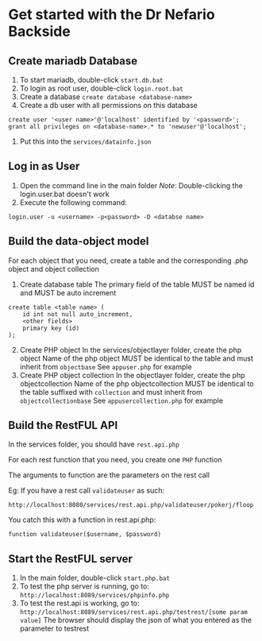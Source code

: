 # Get started with the Dr Nefario Backside

## Create mariadb Database
1. To start mariadb, double-click `start.db.bat`
1. To login as root user, double-click `login.root.bat`
1. Create a database `create database <database-name>`
1. Create a db user with all permissions on this database
```
create user '<user name>'@'localhost' identified by '<password>';
grant all privileges on <database-name>.* to 'newuser'@'localhost';
```
1. Put this into the `services/datainfo.json`

## Log in as User
1. Open the command line in the main folder
*Note*: Double-clicking the login.user.bat doesn't work
1. Execute the following command:
```
login.user -u <username> -p<password> -D <databse name>
```

## Build the data-object model
For each object that you need, create a table and the corresponding .php object and object collection
1. Create database table
The primary field of the table MUST be named id and MUST be auto increment
```
create table <table name> (
    id int not null auto_increment,
    <other fields>
    primary key (id)
);
```
2. Create PHP object
In the services/objectlayer folder, create the php object
Name of the php object MUST be identical to the table and must inherit from `objectbase`
See `appuser.php` for example
1. Create PHP object collection
In the objectlayer folder, create the php objectcollection
Name of the php objectcollection MUST be identical to the table suffixed with `collection` and must inherit from `objectcollectionbase`
See `appusercollection.php` for example

## Build the RestFUL API
In the services folder, you should have `rest.api.php`

For each rest function that you need, you create one `PHP` function

The arguments to function are the parameters on the rest call

Eg: If you have a rest call `validateuser` as such:
```
http://localhost:8080/services/rest.api.php/validateuser/pokerj/floop
```

You catch this with a function in rest.api.php:
```
function validateuser($username, $password)
```
## Start the RestFUL server
1. In the main folder, double-click `start.php.bat`
1. To test the php server is running, go to: `http://localhost:8089/services/phpinfo.php`
1. To test the rest.api is working, go to: `http://localhost:8089/services/rest.api.php/testrest/[some param value]`
The browser should display the json of what you entered as the parameter to testrest

## 